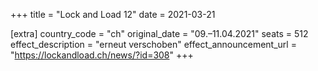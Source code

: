 +++
title = "Lock and Load 12"
date = 2021-03-21

[extra]
country_code = "ch"
original_date = "09.–11.04.2021"
seats = 512
effect_description = "erneut verschoben"
effect_announcement_url = "https://lockandload.ch/news/?id=308"
+++
